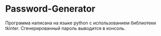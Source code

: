 # Password-Generator
Программа написана на языке python с использованием библиотеки tkinter. Сгенерированный пароль выводится в консоль.
